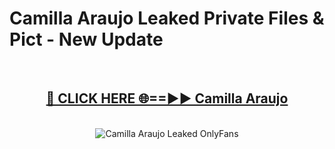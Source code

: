 # Camilla Araujo Leaked Private Files & Pict - New Update
<br>
<div align="center">
<h2><a href="https://mediafilles.blogspot.com/?title=Camilla_Araujo" rel="nofollow">🔴 CLICK HERE 🌐==►► Camilla Araujo</a></h2>
<br>
<a href="https://mediafilles.blogspot.com/?title=Camilla_Araujo" rel="nofollow" data-target="animated-image.originalLink"><img src="https://i.ibb.co.com/WyWwxjT/player-gif2.gif" alt="Camilla Araujo Leaked OnlyFans" style="max-width: 100%; display: inline-block;" data-target="animated-image.originalImage"></a>
</div>
<br>